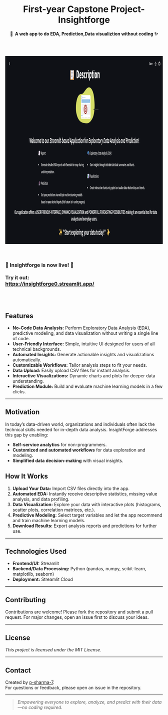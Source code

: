 <h1 align="center">
    First-year Capstone Project- Insightforge
</h1>

<p align="center">
    <strong>🧙&nbsp; A web app to do EDA, Prediction,Data visualiztion without coding ✨</strong>
</p>

<br><br>

<p align="center">
    <img src="https://github.com/p-sharma-7/Insightforge.0/blob/main/artifacts/Screenshot%202024-09-08%20232400.png" width=1200, height=600>
</p>

<br>

<h3>
    🎉 Insightforge is now live! 🎉
    <br><br>
    Try it out: <br>
    <a href="https://insightforge0.streamlit.app/">https://insightforge0.streamlit.app/</a>
</h3>
<br><br>


## Features

- **No-Code Data Analysis:** Perform Exploratory Data Analysis (EDA), predictive modeling, and data visualization without writing a single line of code.
- **User-Friendly Interface:** Simple, intuitive UI designed for users of all technical backgrounds.
- **Automated Insights:** Generate actionable insights and visualizations automatically.
- **Customizable Workflows:** Tailor analysis steps to fit your needs.
- **Data Upload:** Easily upload CSV files for instant analysis.
- **Interactive Visualizations:** Dynamic charts and plots for deeper data understanding.
- **Prediction Module:** Build and evaluate machine learning models in a few clicks.

---

## Motivation

In today’s data-driven world, organizations and individuals often lack the technical skills needed for in-depth data analysis. InsightForge addresses this gap by enabling:

- **Self-service analytics** for non-programmers.
- **Customized and automated workflows** for data exploration and modeling.
- **Simplified data decision-making** with visual insights.

## How It Works

1. **Upload Your Data:** Import CSV files directly into the app.
2. **Automated EDA:** Instantly receive descriptive statistics, missing value analysis, and data profiling.
3. **Data Visualization:** Explore your data with interactive plots (histograms, scatter plots, correlation matrices, etc.).
4. **Predictive Modeling:** Select target variables and let the app recommend and train machine learning models.
5. **Download Results:** Export analysis reports and predictions for further use.




---

## Technologies Used

- **Frontend/UI:** Streamlit
- **Backend/Data Processing:** Python (pandas, numpy, scikit-learn, matplotlib, seaborn)
- **Deployment:** Streamlit Cloud

---

## Contributing

Contributions are welcome! Please fork the repository and submit a pull request. For major changes, open an issue first to discuss your ideas.

---

## License

_This project is licensed under the MIT License._

---

## Contact

Created by [p-sharma-7](https://github.com/p-sharma-7).  
For questions or feedback, please open an issue in the repository.

---

> _Empowering everyone to explore, analyze, and predict with their data—no coding required._




